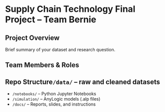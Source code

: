 # Supply Chain Technology Final Project – Team Bernie
## Project Overview
Brief summary of your dataset and research question.
## Team Members & Roles
## Repo Structure`/data/` – raw and cleaned datasets
- `/notebooks/` – Python Jupyter Notebooks
- `/simulation/` – AnyLogic models (.alp files)
- `/docs/` – Reports, slides, and instructions
